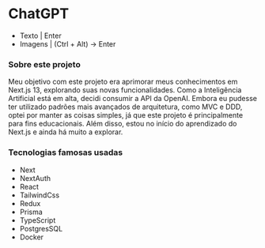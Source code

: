 # ChatGPT
  - Texto | Enter
  - Imagens | (Ctrl + Alt) -> Enter
### Sobre este projeto
Meu objetivo com este projeto era aprimorar meus conhecimentos em Next.js 13, explorando suas novas funcionalidades. Como a Inteligência Artificial está em alta, decidi consumir a API da OpenAI. Embora eu pudesse ter utilizado padrões mais avançados de arquitetura, como MVC e DDD, optei por manter as coisas simples, já que este projeto é principalmente para fins educacionais. Além disso, estou no início do aprendizado do Next.js e ainda há muito a explorar.
### Tecnologias famosas usadas
  - Next
  - NextAuth
  - React
  - TailwindCss
  - Redux
  - Prisma
  - TypeScript
  - PostgresSQL
  - Docker